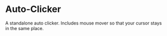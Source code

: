 # Auto-Clicker
A standalone auto clicker. 
Includes mouse mover so that your cursor stays in the same place.

